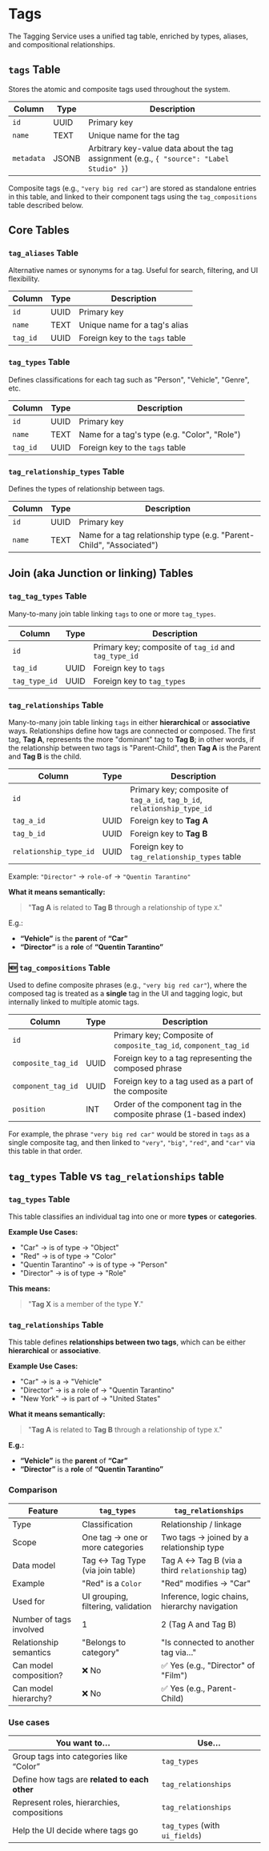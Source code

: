# Tags

The Tagging Service uses a unified tag table, enriched by types, aliases, and compositional relationships.

## `tags` Table

Stores the atomic and composite tags used throughout the system.

| Column      | Type  | Description                                                                              |
| ----------- | ----- | ---------------------------------------------------------------------------------------- |
| `id`        | UUID  | Primary key                                                                              |
| `name`      | TEXT  | Unique name for the tag                                                                  |
| `metadata` | JSONB | Arbitrary key-value data about the tag assignment (e.g., `{ "source": "Label Studio" }`) |

Composite tags (e.g., `"very big red car"`) are stored as standalone entries in this table, and linked to their component tags using the `tag_compositions` table described below.

## Core Tables

### `tag_aliases` Table

Alternative names or synonyms for a tag. Useful for search, filtering, and UI flexibility.

| Column   | Type | Description                     |
| -------- | ---- | ------------------------------- |
| `id`     | UUID | Primary key                     |
| `name`   | TEXT | Unique name for a tag's alias   |
| `tag_id` | UUID | Foreign key to the `tags` table |

### `tag_types` Table

Defines classifications for each tag such as "Person", "Vehicle", "Genre", etc.

| Column   | Type | Description                                  |
| -------- | ---- | -------------------------------------------- |
| `id`     | UUID | Primary key                                  |
| `name`   | TEXT | Name for a tag's type (e.g. "Color", "Role") |
| `tag_id` | UUID | Foreign key to the `tags` table              |

### `tag_relationship_types` Table

Defines the types of relationship between tags.

| Column | Type | Description                                                          |
| ------ | ---- | -------------------------------------------------------------------- |
| `id`   | UUID | Primary key                                                          |
| `name` | TEXT | Name for a tag relationship type (e.g. "Parent-Child", "Associated") |

## Join (aka Junction or linking) Tables

### `tag_tag_types` Table

Many-to-many join table linking `tags` to one or more `tag_types`.

| Column        | Type | Description                                          |
| ------------- | ---- | ---------------------------------------------------- |
| `id`          |      | Primary key; composite of `tag_id` and `tag_type_id` |
| `tag_id`      | UUID | Foreign key to `tags`                                |
| `tag_type_id` | UUID | Foreign key to `tag_types`                           |

### `tag_relationships` Table

Many-to-many join table linking `tags` in either **hierarchical** or **associative** ways. Relationships define how tags are connected or composed. The first tag, **Tag A**, represents the more "dominant" tag to **Tag B**; in other words, if the relationship between two tags is "Parent-Child", then **Tag A** is the Parent and **Tag B** is the child.

| Column                 | Type | Description                                                              |
| ---------------------- | ---- | ------------------------------------------------------------------------ |
| `id`                   |      | Primary key; composite of `tag_a_id`, `tag_b_id`, `relationship_type_id` |
| `tag_a_id`             | UUID | Foreign key to **Tag A**                                                 |
| `tag_b_id`             | UUID | Foreign key to **Tag B**                                                 |
| `relationship_type_id` | UUID | Foreign key to `tag_relationship_types` table                            |

Example: `"Director"` → `role-of` → `"Quentin Tarantino"`

**What it means semantically:**

> "**Tag A** is related to **Tag B** through a relationship of type `X`."

E.g.:

- **“Vehicle”** is the **parent** of **“Car”**
- **“Director”** is a **role** of **“Quentin Tarantino”**

### 🆕 `tag_compositions` Table

Used to define composite phrases (e.g., `"very big red car"`), where the composed tag is treated as a **single** tag in the UI and tagging logic, but internally linked to multiple atomic tags.

| Column             | Type | Description                                                        |
| ------------------ | ---- | ------------------------------------------------------------------ |
| `id`               |      | Primary key; Composite of `composite_tag_id`, `component_tag_id`   |
| `composite_tag_id` | UUID | Foreign key to a tag representing the composed phrase              |
| `component_tag_id` | UUID | Foreign key to a tag used as a part of the composite               |
| `position`         | INT  | Order of the component tag in the composite phrase (1-based index) |

For example, the phrase `"very big red car"` would be stored in `tags` as a single composite tag, and then linked to `"very"`, `"big"`, `"red"`, and `"car"` via this table in that order.

## `tag_types` Table vs `tag_relationships` table

### `tag_types` Table

This table classifies an individual tag into one or more **types** or **categories**.

**Example Use Cases:**

- "Car" → is of type → "Object"
- "Red" → is of type → "Color"
- "Quentin Tarantino" → is of type → "Person"
- "Director" → is of type → "Role"

**This means:**

> "**Tag X** is a member of the type **Y**."

### `tag_relationships` Table

This table defines **relationships between two tags**, which can be either **hierarchical** or **associative**.

**Example Use Cases:**

- "Car" → is a → "Vehicle"
- "Director" → is a role of → "Quentin Tarantino"
- "New York" → is part of → "United States"

**What it means semantically:**

> "**Tag A** is related to **Tag B** through a relationship of type `X`."

**E.g.:**

- **“Vehicle”** is the **parent** of **“Car”**
- **“Director”** is a **role** of **“Quentin Tarantino”**

### Comparison

| Feature                 | `tag_types`                        | `tag_relationships`                            |
| ----------------------- | ---------------------------------- | ---------------------------------------------- |
| Type                    | Classification                     | Relationship / linkage                         |
| Scope                   | One tag → one or more categories   | Two tags → joined by a relationship type       |
| Data model              | Tag ↔ Tag Type (via join table)    | Tag A ↔ Tag B (via a third `relationship` tag) |
| Example                 | "Red" is a `Color`                 | "Red" modifies → "Car"                         |
| Used for                | UI grouping, filtering, validation | Inference, logic chains, hierarchy navigation  |
| Number of tags involved | 1                                  | 2 (Tag A and Tag B)                            |
| Relationship semantics  | "Belongs to category"              | "Is connected to another tag via…"             |
| Can model composition?  | ❌ No                               | ✅ Yes (e.g., "Director" of "Film")             |
| Can model hierarchy?    | ❌ No                               | ✅ Yes (e.g., Parent-Child)                     |

### Use cases

| You want to…                                  | Use…                           |
| --------------------------------------------- | ------------------------------ |
| Group tags into categories like “Color”       | `tag_types`                    |
| Define how tags are **related to each other** | `tag_relationships`            |
| Represent roles, hierarchies, compositions    | `tag_relationships`            |
| Help the UI decide where tags go              | `tag_types` (with `ui_fields`) |
